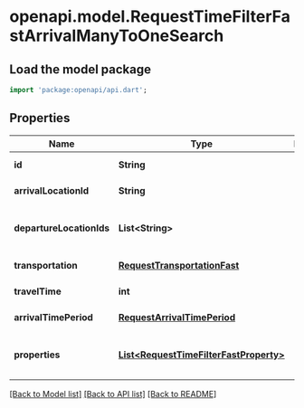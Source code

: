 # openapi.model.RequestTimeFilterFastArrivalManyToOneSearch

## Load the model package
```dart
import 'package:openapi/api.dart';
```

## Properties
Name | Type | Description | Notes
------------ | ------------- | ------------- | -------------
**id** | **String** |  | [default to null]
**arrivalLocationId** | **String** |  | [default to null]
**departureLocationIds** | **List&lt;String&gt;** |  | [default to const []]
**transportation** | [**RequestTransportationFast**](RequestTransportationFast.md) |  | [default to null]
**travelTime** | **int** |  | [default to null]
**arrivalTimePeriod** | [**RequestArrivalTimePeriod**](RequestArrivalTimePeriod.md) |  | [default to null]
**properties** | [**List&lt;RequestTimeFilterFastProperty&gt;**](RequestTimeFilterFastProperty.md) |  | [default to const []]

[[Back to Model list]](../README.md#documentation-for-models) [[Back to API list]](../README.md#documentation-for-api-endpoints) [[Back to README]](../README.md)


